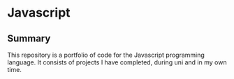 # Javascript
## Summary
This repository is a portfolio of code for the Javascript programming language. It consists of projects I have completed, during uni and in my own time.
